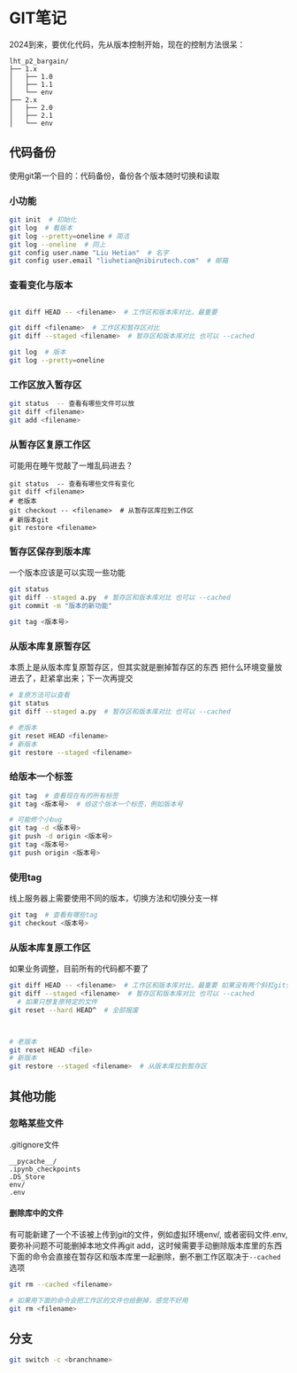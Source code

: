 # GIT笔记

2024到来，要优化代码，先从版本控制开始，现在的控制方法很呆：
```
lht_p2_bargain/
├── 1.x
│   ├── 1.0
│   ├── 1.1
│   └── env
├── 2.x
│   ├── 2.0
│   ├── 2.1
│   └── env
```


## 代码备份
使用git第一个目的：代码备份，备份各个版本随时切换和读取


### 小功能
```bash
git init  # 初始化
git log  # 看版本
git log --pretty=oneline # 简洁
git log --oneline  # 同上
git config user.name "Liu Hetian"  # 名字
git config user.email "liuhetian@nibirutech.com"  # 邮箱
```

### 查看变化与版本
```bash

git diff HEAD -- <filename>  # 工作区和版本库对比，最重要

git diff <filename>  # 工作区和暂存区对比
git diff --staged <filename>  # 暂存区和版本库对比 也可以 --cached

git log  # 版本
git log --pretty=oneline
```

### 工作区放入暂存区
```bash
git status  -- 查看有哪些文件可以放
git diff <filename>
git add <filename>
```

### 从暂存区复原工作区
可能用在睡午觉敲了一堆乱码进去？
```
git status  -- 查看有哪些文件有变化
git diff <filename>
# 老版本
git checkout -- <filename>  # 从暂存区库拉到工作区
# 新版本git
git restore <filename>
```

### 暂存区保存到版本库
一个版本应该是可以实现一些功能
```bash
git status
git diff --staged a.py  # 暂存区和版本库对比 也可以 --cached
git commit -m "版本的新功能"

git tag <版本号>
```

### 从版本库复原暂存区
本质上是从版本库复原暂存区，但其实就是删掉暂存区的东西
把什么环境变量放进去了，赶紧拿出来；下一次再提交

```bash
# 复原方法可以查看
git status
git diff --staged a.py  # 暂存区和版本库对比 也可以 --cached

# 老版本
git reset HEAD <filename>
# 新版本
git restore --staged <filename>  
```


### 给版本一个标签
```bash
git tag  # 查看现在有的所有标签
git tag <版本号>  # 给这个版本一个标签，例如版本号

# 可能修个小bug
git tag -d <版本号>
git push -d origin <版本号>
git tag <版本号>
git push origin <版本号>
```

### 使用tag
线上服务器上需要使用不同的版本，切换方法和切换分支一样

```bash
git tag  # 查看有哪些tag
git checkout <版本号>
```

### 从版本库复原工作区
如果业务调整，目前所有的代码都不要了

```bash
git diff HEAD -- <filename>  # 工作区和版本库对比，最重要 如果没有两个斜杠git会优先看是不是一个分支名
git diff --staged <filename>  # 暂存区和版本库对比 也可以 --cached
  # 如果只想复原特定的文件
git reset --hard HEAD^  # 全部报废



# 老版本
git reset HEAD <file>
# 新版本
git restore --staged <filename>  # 从版本库拉到暂存区
```

## 其他功能

### 忽略某些文件
.gitignore文件
```
__pycache__/
.ipynb_checkpoints
.DS_Store
env/
.env
```

#### 删除库中的文件
有可能新建了一个不该被上传到git的文件，例如虚拟环境env/, 或者密码文件.env, 要弥补问题不可能删掉本地文件再git add，这时候需要手动删除版本库里的东西
下面的命令会直接在暂存区和版本库里一起删除，删不删工作区取决于`--cached`选项
```bash
git rm --cached <filename>

# 如果用下面的命令会把工作区的文件也给删掉，感觉不好用
git rm <filename>
```

## 分支
```bash
git switch -c <branchname>

```

